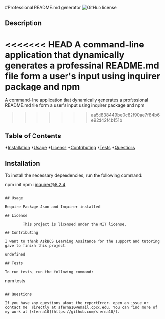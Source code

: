 #Professional README.md generator ![GitHub license](https://img.shields.io/badge/license-MIT-blue.svg)

## Description

<<<<<<< HEAD
A command-line application that dynamically generates a professinal README.md file form a user's input using inquirer package and npm
=======
 A command-line application that dynamically generates a professional README.md file form a user's input using inquirer package and npm
>>>>>>> aa5d838449be0c82f90ae7f84b6e92d42f4b151b

## Table of Contents

*[Installation](#installation)
*[Usage](#usage)
*[License](#license)
*[Contributing](#contributing)
*[Tests](#test)
*[Questions](#questions)

## Installation

To install the necessary dependencies, run the following command:

npm init
npm i inquirer@8.2.4

```

## Usage

Require Package Json and Inquirer installed

## License 
    
        This project is licensed under the MIT license.

## Contributing

I want to thank AskBCS Learning Assitance for the support and tutoring gave to finish this project.

undefined

## Tests

To run tests, run the following command:
```

npm tests
```

## Questions

If you have any questions about the reportError. open an issue or contact me  directly at sferna10@email.cpcc.edu. You can find more of my work at [sferna10](https://github.com/sferna10/).
